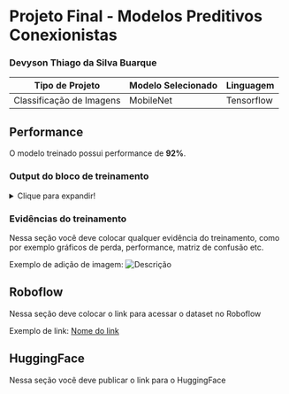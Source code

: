 # Projeto Final - Modelos Preditivos Conexionistas

### Devyson Thiago da Silva Buarque

|**Tipo de Projeto**|**Modelo Selecionado**|**Linguagem**|
|--|--|--|
|Classificação de Imagens|MobileNet|Tensorflow|

## Performance

O modelo treinado possui performance de **92%**.

### Output do bloco de treinamento

<details>
  <summary>Clique para expandir!</summary>
  
  ```
Epoch 1/10
8/8 [==============================] - 25s 3s/step - loss: 0.6344 - accuracy: 0.7529 - val_loss: 0.0949 - val_accuracy: 0.9559
Epoch 2/10
8/8 [==============================] - 21s 2s/step - loss: 0.0960 - accuracy: 0.9647 - val_loss: 0.0640 - val_accuracy: 0.9853
Epoch 3/10
8/8 [==============================] - 19s 2s/step - loss: 0.0844 - accuracy: 0.9725 - val_loss: 0.0787 - val_accuracy: 0.9706
Epoch 4/10
8/8 [==============================] - 21s 3s/step - loss: 0.0206 - accuracy: 0.9922 - val_loss: 0.1084 - val_accuracy: 0.9706
Epoch 5/10
8/8 [==============================] - 21s 3s/step - loss: 0.0217 - accuracy: 0.9961 - val_loss: 0.0809 - val_accuracy: 0.9706
Epoch 6/10
8/8 [==============================] - 20s 3s/step - loss: 0.0089 - accuracy: 1.0000 - val_loss: 0.0528 - val_accuracy: 0.9706
Epoch 7/10
8/8 [==============================] - 21s 3s/step - loss: 0.0039 - accuracy: 1.0000 - val_loss: 0.0680 - val_accuracy: 0.9706
Epoch 8/10
8/8 [==============================] - 20s 3s/step - loss: 0.0042 - accuracy: 1.0000 - val_loss: 0.0890 - val_accuracy: 0.9706
Epoch 9/10
8/8 [==============================] - 19s 2s/step - loss: 0.0036 - accuracy: 1.0000 - val_loss: 0.0853 - val_accuracy: 0.9706
Epoch 10/10
8/8 [==============================] - 18s 2s/step - loss: 0.0029 - accuracy: 1.0000 - val_loss: 0.0545 - val_accuracy: 0.9706
  ```
</details>

### Evidências do treinamento

Nessa seção você deve colocar qualquer evidência do treinamento, como por exemplo gráficos de perda, performance, matriz de confusão etc.

Exemplo de adição de imagem:
![Descrição](https://picsum.photos/seed/picsum/500/300)

## Roboflow

Nessa seção deve colocar o link para acessar o dataset no Roboflow

Exemplo de link: [Nome do link](google.com)

## HuggingFace

Nessa seção você deve publicar o link para o HuggingFace
